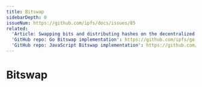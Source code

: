 ```yaml
---
title: Bitswap
sidebarDepth: 0
issueNum: https://github.com/ipfs/docs/issues/85
related:
  'Article: Swapping bits and distributing hashes on the decentralized web (Textile)': https://medium.com/textileio/swapping-bits-and-distributing-hashes-on-the-decentralized-web-5da98a3507
  'GitHub repo: Go Bitswap implementation': https://github.com/ipfs/go-bitswap
  'GitHub repo: JavaScript Bitswap implementation': https://github.com/ipfs/js-ipfs-bitswap
---
```


# Bitswap

<ContentStatus />
